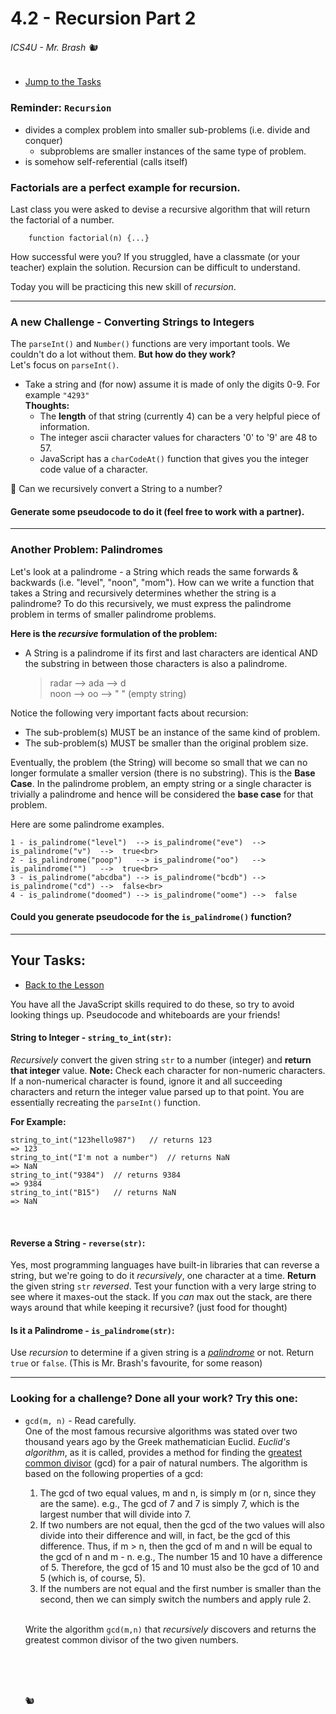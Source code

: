 # 4.2 - Recursion Part 2

###### ICS4U - Mr. Brash 🐿️

- [Jump to the Tasks](#your-tasks)

### Reminder:  `Recursion`
- divides a complex problem into smaller sub-problems (i.e. divide and conquer)
    - subproblems are smaller instances of the same type of problem.
- is somehow self-referential (calls itself)

### Factorials are a perfect example for recursion.
Last class you were asked to devise a recursive algorithm that will return the factorial of a number.
```JS
    function factorial(n) {...}
```
How successful were you? If you struggled, have a classmate (or your teacher) explain the solution. Recursion can be difficult to understand.

Today you will be practicing this new skill of _recursion_.


---

### A new Challenge - Converting Strings to Integers
The `parseInt()` and `Number()` functions are very important tools. We couldn't do a lot without them. **But how do they work?**<br>Let's focus on `parseInt()`.
- Take a string and (for now) assume it is made of only the digits 0-9. For example `"4293"`<br>
**Thoughts:**
    - The **length** of that string (currently 4) can be a very helpful piece of information.
    - The integer ascii character values for characters '0' to '9' are 48 to 57.
    - JavaScript has a `charCodeAt()` function that gives you the integer code value of a character.

🤔 Can we recursively convert a String to a number? 

#### Generate some pseudocode to do it (feel free to work with a partner).

---

### Another Problem: Palindromes

Let's look at a palindrome - a String which reads the same forwards & backwards (i.e. "level", "noon", "mom"). How can we write a function that takes a String and recursively determines whether the string is a palindrome? To do this recursively, we must express the palindrome problem in terms of smaller palindrome problems.

**Here is the _recursive_ formulation of the problem:**

- A String is a palindrome if its first and last characters are identical AND the substring in between those characters is also a palindrome.

    > radar  -->  ada  -->  d<br>
    > noon  -->  oo  -->  " "   (empty string)

Notice the following very important facts about recursion:
- The sub-problem(s) MUST be an instance of the same kind of problem.
- The sub-problem(s) MUST be smaller than the original problem size.

Eventually, the problem (the String) will become so small that we can no longer formulate a smaller version (there is no substring). This is the **Base Case**. In the palindrome problem, an empty string or a single character is trivially a palindrome and hence will be considered the **base case** for that problem.

Here are some palindrome examples.

    1 - is_palindrome("level")  --> is_palindrome("eve")  -->  is_palindrome("v")  -->  true<br>
    2 - is_palindrome("poop")   --> is_palindrome("oo")   -->  is_palindrome("")   -->  true<br>
    3 - is_palindrome("abcdba") --> is_palindrome("bcdb") -->  is_palindrome("cd") -->  false<br>
    4 - is_palindrome("doomed") --> is_palindrome("oome") -->  false

#### Could you generate pseudocode for the `is_palindrome()` function?

---

## Your Tasks:

- [Back to the Lesson](#42---recursion-part-2)


You have all the JavaScript skills required to do these, so try to avoid looking things up. Pseudocode and whiteboards are your friends!

#### String to Integer - `string_to_int(str)`: 
_Recursively_ convert the given string `str` to a number (integer) and **return that integer** value. **Note:** Check each character for non-numeric characters. If a non-numerical character is found, ignore it and all succeeding characters and return the integer value parsed up to that point. You are essentially recreating the `parseInt()` function.

**For Example:**
```JS
string_to_int("123hello987")   // returns 123
=> 123
string_to_int("I'm not a number")  // returns NaN
=> NaN
string_to_int("9384")  // returns 9384
=> 9384
string_to_int("B15")   // returns NaN
=> NaN
```
<br>

#### Reverse a String - `reverse(str)`:
Yes, most programming languages have built-in libraries that can reverse a string, but we're going to do it _recursively_, one character at a time. **Return** the given string `str` _reversed_. Test your function with a very large string to see where it maxes-out the stack. If you _can_ max out the stack, are there ways around that while keeping it recursive? (just food for thought)
<br>

#### Is it a Palindrome - `is_palindrome(str)`: 
Use _recursion_ to determine if a given string is a _[palindrome](https://en.wikipedia.org/wiki/Palindrome)_ or not. Return `true` or `false`. (This is Mr. Brash's favourite, for some reason)


---

### Looking for a challenge? Done all your work? Try this one:

- `gcd(m, n)` - Read carefully.<br>
One of the most famous recursive algorithms was stated over two thousand years ago by the Greek mathematician Euclid. _Euclid's algorithm_, as it is called, provides a method for finding the [greatest common divisor](https://en.wikipedia.org/wiki/Greatest_common_divisor) (gcd) for a pair of natural numbers. The algorithm is based on the following properties of a gcd:
  1. The gcd of two equal values, m and n, is simply m (or n, since they are the same).
  e.g., The gcd of 7 and 7 is simply 7, which is the largest number that will divide into 7.
  2. If two numbers are not equal, then the gcd of the two values will also divide into their difference and
  will, in fact, be the gcd of this difference. Thus, if m > n, then the gcd of m and n will be equal to the
  gcd of n and m - n.
  e.g., The number 15 and 10 have a difference of 5. Therefore, the gcd of 15 and 10 must also be
  the gcd of 10 and 5 (which is, of course, 5).
  3. If the numbers are not equal and the first number is smaller than the second, then we can simply
  switch the numbers and apply rule 2.

  <br>Write the algorithm `gcd(m,n)` that _recursively_ discovers and returns the greatest common divisor of the two given numbers.

  <br><br><br>
  
  🐿️
